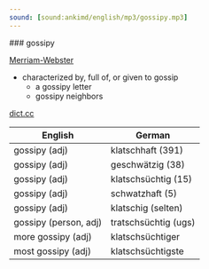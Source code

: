```yaml
---
sound: [sound:ankimd/english/mp3/gossipy.mp3]
---
```


\### gossipy

[Merriam-Webster](https://www.merriam-webster.com/dictionary/gossipy)

- characterized by, full of, or given to gossip
    - a gossipy letter
    - gossipy neighbors

[dict.cc](https://www.dict.cc/gossipy)

| English        | German       |
| -------------- | ------------ |
| gossipy (adj) | klatschhaft (391) |
| gossipy (adj) | geschwätzig (38) |
| gossipy (adj) | klatschsüchtig (15) |
| gossipy (adj) | schwatzhaft (5) |
| gossipy (adj) | klatschig (selten) |
| gossipy (person, adj) | tratschsüchtig (ugs) |
| more gossipy (adj) | klatschsüchtiger |
| most gossipy (adj) | klatschsüchtigste |
